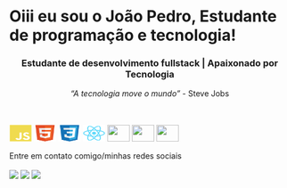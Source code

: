  <h1 text:"center">Oiii eu sou o João Pedro, Estudante de programação e tecnologia!</h1>
<h3 align="center">Estudante de desenvolvimento fullstack | Apaixonado por Tecnologia</h3>

<p align="center">
  <em>“A tecnologia move o mundo”</em> - Steve Jobs
</p>
<br />


<div style="display: inline_block><br>
 Tecnologias que utilizo no meu dia a dia:
<div style="display inline_block"><br/>
<img align="center" alt="Rafa-Js" height="30" width="40" src="https://raw.githubusercontent.com/devicons/devicon/master/icons/javascript/javascript-plain.svg">
<img align="center" alt="Rafa-HTML" height="30" width="40" src="https://raw.githubusercontent.com/devicons/devicon/master/icons/html5/html5-original.svg">
<img align="center" alt="Rafa-CSS" height="30" width="40" src="https://raw.githubusercontent.com/devicons/devicon/master/icons/css3/css3-original.svg">
<img align="center" alt="Rafa-React" height="30" width="40" src="https://raw.githubusercontent.com/devicons/devicon/master/icons/react/react-original.svg">
<img align="center" height="30" width="40" src="https://cdn.jsdelivr.net/gh/devicons/devicon@latest/icons/azuresqldatabase/azuresqldatabase-original.svg"/>
<img align="center" height="30" width="40" src="https://cdn.jsdelivr.net/gh/devicons/devicon/icons/postgresql/postgresql-original.svg"/>
<img align="center" height="30" width="40" src="https://cdn.jsdelivr.net/gh/devicons/devicon/icons/python/python-original.svg"/>

<div> 
 <div style="display: inline_block"><br>
  Entre em contato comigo/minhas redes sociais
  <div><br>
  <a href="https://www.instagram.com/srx_joao/" target="_blank"><img src="https://img.shields.io/badge/-Instagram-%23E4405F?style=for-the-badge&logo=instagram&logoColor=white" target="_blank"></a>
  <a href = "mailto:srxjoao1@gmail.com"><img src="https://img.shields.io/badge/-Gmail-%23333?style=for-the-badge&logo=gmail&logoColor=white" target="_blank"></a>
  <a href="https://www.linkedin.com/in/srxjoao1/" target="_blank"><img src="https://img.shields.io/badge/-LinkedIn-%230077B5?style=for-the-badge&logo=linkedin&logoColor=white" target="_blank"></a> 
   <div>
 </div>
</div>


